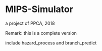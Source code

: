 # MIPS-Simulator
a project of PPCA, 2018



Remark:
  this is a complete version
  
  include hazard_process and branch_predict
